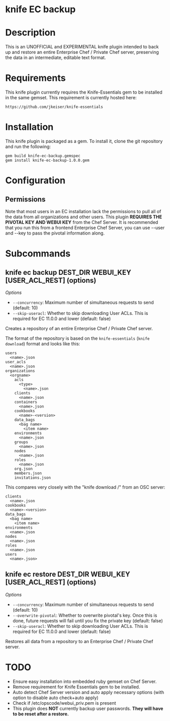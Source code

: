 # knife EC backup

# Description

This is an UNOFFICIAL and EXPERIMENTAL knife plugin intended to back up and restore an entire Enterprise Chef / Private Chef server, preserving the data in an intermediate, editable text format.

# Requirements

This knife plugin currently requires the Knife-Essentials gem to be installed in the same gemset. This requirement is currently hosted here:

    https://github.com/jkeiser/knife-essentials

# Installation

This knife plugin is packaged as a gem.  To install it, clone the
git repository and run the following:

    gem build knife-ec-backup.gemspec
    gem install knife-ec-backup-1.0.0.gem

# Configuration

## Permissions
Note that most users in an EC installation lack the permissions to pull all of the data from all organizations and other users.
This plugin **REQUIRES THE PIVOTAL KEY AND WEBUI KEY** from the Chef Server.
It is recommended that you run this from a frontend Enterprise Chef Server, you can use --user and --key to pass the pivotal information along.

# Subcommands

## knife ec backup DEST_DIR WEBUI_KEY \[USER_ACL_REST\] (options)

*Options*

  * `--concurrency`:
    Maximum number of simultaneous requests to send (default: 10)
  * `--skip-useracl`:
    Whether to skip downloading User ACLs.  This is required for EC 11.0.0 and lower (default: false)

Creates a repository of an entire Enterprise Chef / Private Chef server.

The format of the repository is based on the `knife-essentials` (`knife download`) format and looks like this:

    users
      <name>.json
    user_acls
      <name>.json
    organizations
      <orgname>
        acls
          <type>
            <name>.json
        clients
          <name>.json
        containers
          <name>.json
        cookbooks
          <name>-<version>
        data_bags
          <bag name>
            <item name>
        environments
          <name>.json
        groups
          <name>.json
        nodes
          <name>.json
        roles
          <name>.json
        org.json
        members.json
        invitations.json

This compares very closely with the "knife download /" from an OSC server:

    clients
      <name>.json
    cookbooks
      <name>-<version>
    data_bags
      <bag name>
        <item name>
    environments
      <name>.json
    nodes
      <name>.json
    roles
      <name>.json
    users
      <name>.json>

## knife ec restore DEST_DIR WEBUI_KEY \[USER_ACL_REST\] (options)

*Options*

  * `--concurrency`:
    Maximum number of simultaneous requests to send (default: 10)
  * `--overwrite-pivotal`:
    Whether to overwrite pivotal's key.  Once this is done, future requests will fail until you fix the private key (default: false)
  * `--skip-useracl`:
    Whether to skip downloading User ACLs.  This is required for EC 11.0.0 and lower (default: false)

Restores all data from a repository to an Enterprise Chef / Private Chef server.

# TODO

* Ensure easy installation into embedded ruby gemset on Chef Server.
* Remove requirement for Knife Essentials gem to be installed.
* Auto detect Chef Server version and auto apply necessary options (with option to disable auto check+auto apply)
* Check if /etc/opscode/webui_priv.pem is present
* This plugin does **NOT** currently backup user passwords.  **They will have to be reset after a restore.**